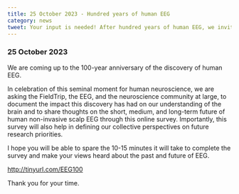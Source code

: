```yaml
---
title: 25 October 2023 - Hundred years of human EEG
category: news
tweet: Your input is needed! After hundred years of human EEG, we invite you to share your thoughts on the past and future of EEG. Thanks for your time to take the survey on http://tinyurl.com/EEG100 #neuroscience #EEG #HansBerger
---
```


### 25 October 2023

We are coming up to the 100-year anniversary of the discovery of human EEG.

In celebration of this seminal moment for human neuroscience, we are asking the FieldTrip, the EEG, and the neuroscience community at large, to document the impact this discovery has had on our understanding of the brain and to share thoughts on the short, medium, and long-term future of human non-invasive scalp EEG through this online survey. Importantly, this survey will also help in defining our collective perspectives on future research priorities.

I hope you will be able to spare the 10-15 minutes it will take to complete the survey and make your views heard about the past and future of EEG.

<http://tinyurl.com/EEG100>

Thank you for your time.

